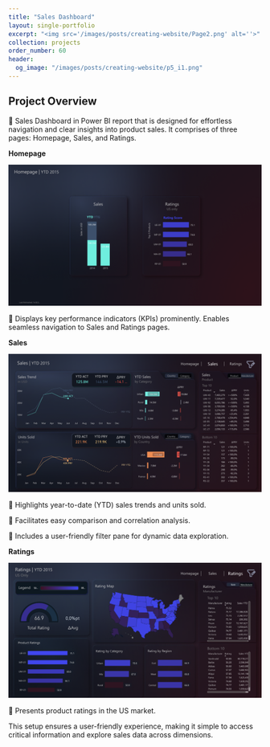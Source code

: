 ```yaml
---
title: "Sales Dashboard"
layout: single-portfolio
excerpt: "<img src='/images/posts/creating-website/Page2.png' alt=''>"
collection: projects
order_number: 60
header: 
  og_image: "/images/posts/creating-website/p5_i1.png"
---
```




## Project Overview

📌 Sales Dashboard in Power BI report that is designed for effortless navigation and clear insights into product sales. It comprises of three pages: Homepage, Sales, and Ratings.


**Homepage**

![](/images/posts/creating-website/Page1.png)

📌 Displays key performance indicators (KPIs) prominently. Enables seamless navigation to Sales and Ratings pages.


**Sales**

![](/images/posts/creating-website/Page2.png)

📌 Highlights year-to-date (YTD) sales trends and units sold.

📌 Facilitates easy comparison and correlation analysis. 

📌 Includes a user-friendly filter pane for dynamic data exploration.



**Ratings**

![](/images/posts/creating-website/Page3.png)

📌 Presents product ratings in the US market.


This setup ensures a user-friendly experience, making it simple to access critical information and explore sales data across dimensions.



<!-- > A brief aside on Git-speak: these periodic indented blocks will explain the terminology that Git uses to help you underst what each Git comm actually does.


To save yourself some time  do this faster, simply press <kbd>Ctrl</kbd>+<kbd>c</kbd>.[^2] -->



<!-- [Link to project on Github](https://github.com/Gauthami25/Spotify-Dashboard/tree/main) -->


